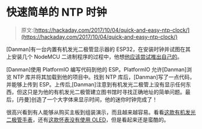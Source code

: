 # 快速简单的 NTP 时钟

> 原文:[https://hackaday.com/2017/10/04/quick-and-easy-ntp-clock/](https://hackaday.com/2017/10/04/quick-and-easy-ntp-clock/)

[Danman]有一台内置有机发光二极管显示器的 ESP32，在安装时钟并试图在其上安装几个 NodeMCU 二进制程序的过程中，他想[他应该尝试推出自己的](https://blog.danman.eu/esp32-ntp-oled-clock/)。

[Danman]使用 PlatformIO 编写代码到他的 ESP。PlatformIO 允许[Danman]浏览 NTP 库并将其加载到他的项目中。找到 NTP 库后，[Danman]写了一点代码，并能够上传到 ESP。上传后,[Danman]注意到有机发光二极管上没有显示任何东西，但这只是为他的有机发光二极管建立图书馆时寻找正确地址的简单问题。最后，[丹曼]创造了一个大字体来显示时间，他的迷你时钟完成了！

很高兴看到有人能够从购买主板到组装演示，而且越来越容易。看看[这款有机发光二极管手表](https://hackaday.com/2013/12/17/stylish-oled-watch-uses-accelerometer-instead-of-buttons/)，还有[这款怀表没有使用 OLED](https://hackaday.com/2016/09/15/hackaday-prize-entry-neopixel-pocket-watch/)，但是看起来还是蛮酷的。